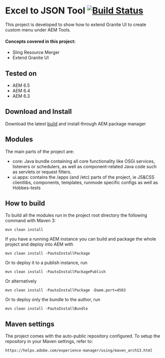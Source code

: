 

# Excel to JSON Tool [![Build Status](https://travis-ci.com/vsr061/aem-excel-to-json.svg?branch=master)](https://travis-ci.com/vsr061/aem-excel-to-json)

This project is developed to show how to extend Granite UI to create custom menu under AEM Tools.
#### Concepts covered in this project:
* Sling Resource Merger
* Extend Granite UI

## Tested on

 - AEM 6.5
 - AEM 6.4
 - AEM 6.3

## Download and Install

Download the latest [build](https://github.com/vsr061/aem-excel-to-json/releases) and install through AEM package manager

## Modules

The main parts of the project are:

* core: Java bundle containing all core functionality like OSGi services, listeners or schedulers, as well as component-related Java code such as servlets or request filters.
* ui.apps: contains the /apps (and /etc) parts of the project, ie JS&CSS clientlibs, components, templates, runmode specific configs as well as Hobbes-tests

## How to build

To build all the modules run in the project root directory the following command with Maven 3:

    mvn clean install

If you have a running AEM instance you can build and package the whole project and deploy into AEM with  

    mvn clean install -PautoInstallPackage
    
Or to deploy it to a publish instance, run

    mvn clean install -PautoInstallPackagePublish
    
Or alternatively

    mvn clean install -PautoInstallPackage -Daem.port=4503

Or to deploy only the bundle to the author, run

    mvn clean install -PautoInstallBundle

## Maven settings

The project comes with the auto-public repository configured. To setup the repository in your Maven settings, refer to:

    https://helpx.adobe.com/experience-manager/using/maven_arch13.html
